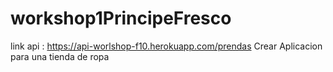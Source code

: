# workshop1PrincipeFresco
link api : https://api-worlshop-f10.herokuapp.com/prendas
Crear Aplicacion para una tienda de ropa 
